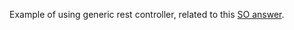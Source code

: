 Example of using generic rest controller, related to this [SO answer](https://stackoverflow.com/a/51694938/5380322).